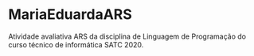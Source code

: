 # MariaEduardaARS
Atividade avaliativa ARS da disciplina de Linguagem de Programação do curso técnico de informática SATC 2020.
